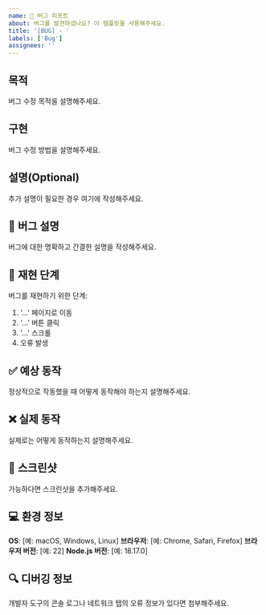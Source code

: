 ```yaml
---
name: 🐛 버그 리포트
about: 버그를 발견하셨나요? 이 템플릿을 사용해주세요.
title: '[BUG] - '
labels: ['Bug']
assignees: ''
---
```


## 목적

버그 수정 목적을 설명해주세요.

## 구현

버그 수정 방법을 설명해주세요.

## 설명(Optional)

추가 설명이 필요한 경우 여기에 작성해주세요.

## 🐛 버그 설명

버그에 대한 명확하고 간결한 설명을 작성해주세요.

## 🔄 재현 단계

버그를 재현하기 위한 단계:

1. '...' 페이지로 이동
2. '...' 버튼 클릭
3. '...' 스크롤
4. 오류 발생

## ✅ 예상 동작

정상적으로 작동했을 때 어떻게 동작해야 하는지 설명해주세요.

## ❌ 실제 동작

실제로는 어떻게 동작하는지 설명해주세요.

## 📸 스크린샷

가능하다면 스크린샷을 추가해주세요.

## 💻 환경 정보

**OS**: [예: macOS, Windows, Linux]
**브라우저**: [예: Chrome, Safari, Firefox]
**브라우저 버전**: [예: 22]
**Node.js 버전**: [예: 18.17.0]

## 🔍 디버깅 정보

개발자 도구의 콘솔 로그나 네트워크 탭의 오류 정보가 있다면 첨부해주세요. 